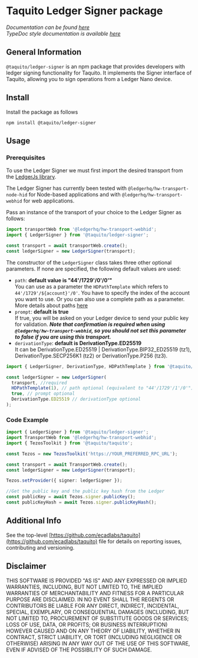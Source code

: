 # Taquito Ledger Signer package
*Documentation can be found [here](https://tezostaquito.io/docs/ledger_signer)*  
*TypeDoc style documentation is available [here](https://tezostaquito.io/typedoc/modules/_taquito_ledger_signer.html)*

## General Information
`@taquito/ledger-signer` is an npm package that provides developers with ledger signing functionality for Taquito. It implements the Signer interface of Taquito, allowing you to sign operations from a Ledger Nano device.

## Install
Install the package as follows
```
npm install @taquito/ledger-signer
```

## Usage
### Prerequisites
To use the Ledger Signer we must first import the desired transport from the [LedgerJs library](https://github.com/LedgerHQ/ledgerjs).

The Ledger Signer has currently been tested with `@ledgerhq/hw-transport-node-hid` for Node-based applications and with `@ledgerhq/hw-transport-webhid` for web applications.

Pass an instance of the transport of your choice to the Ledger Signer as follows:
```ts
import transportWeb from '@ledgerhq/hw-transport-webhid';
import { LedgerSigner } from '@taquito/ledger-signer';

const transport = await transportWeb.create();
const ledgerSigner = new LedgerSigner(transport);
```

The constructor of the `LedgerSigner` class takes three other optional parameters. If none are specified, the following default values are used:

- `path`: **default value is "44'/1729'/0'/0'"**  
  You can use as a parameter the `HDPathTemplate` which refers to `44'/1729'/${account}'/0'`. You have to specify the index of the account you want to use. Or you can also use a complete path as a parameter. More details about paths [here](https://tezostaquito.io/docs/ledger_signer#derivation-paths-hd-wallet--bip-standards)
- `prompt`: **default is true**  
  If true, you will be asked on your Ledger device to send your public key for validation. **_Note that confirmation is required when using `@ledgerhq/hw-transport-webhid`, so you should not set this parameter to false if you are using this transport._**
- `derivationType`: **default is DerivationType.ED25519**  
  It can be DerivationType.ED25519 | DerivationType.BIP32_ED25519 (tz1), DerivationType.SECP256K1 (tz2) or DerivationType.P256 (tz3).

```ts
import { LedgerSigner, DerivationType, HDPathTemplate } from '@taquito/ledger-signer';

const ledgerSigner = new LedgerSigner(
  transport, //required
  HDPathTemplate(1), // path optional (equivalent to "44'/1729'/1'/0'")
  true, // prompt optional
  DerivationType.ED25519 // derivationType optional
);
```

### Code Example

```ts
import { LedgerSigner } from '@taquito/ledger-signer';
import TransportWeb from '@ledgerhq/hw-transport-webhid';
import { TezosToolkit } from '@taquito/taquito';

const Tezos = new TezosToolkit('https://YOUR_PREFERRED_RPC_URL');

const transport = await TransportWeb.create();
const ledgerSigner = new LedgerSigner(transport);

Tezos.setProvider({ signer: ledgerSigner });

//Get the public key and the public key hash from the Ledger
const publicKey = await Tezos.signer.publicKey();
const publicKeyHash = await Tezos.signer.publicKeyHash();
```

## Additional Info
See the top-level [https://github.com/ecadlabs/taquito](https://github.com/ecadlabs/taquito) file for details on reporting issues, contributing and versioning.


## Disclaimer

THIS SOFTWARE IS PROVIDED "AS IS" AND ANY EXPRESSED OR IMPLIED WARRANTIES, INCLUDING, BUT NOT LIMITED TO, THE IMPLIED WARRANTIES OF MERCHANTABILITY AND FITNESS FOR A PARTICULAR PURPOSE ARE DISCLAIMED. IN NO EVENT SHALL THE REGENTS OR CONTRIBUTORS BE LIABLE FOR ANY DIRECT, INDIRECT, INCIDENTAL, SPECIAL, EXEMPLARY, OR CONSEQUENTIAL DAMAGES (INCLUDING, BUT NOT LIMITED TO, PROCUREMENT OF SUBSTITUTE GOODS OR SERVICES; LOSS OF USE, DATA, OR PROFITS; OR BUSINESS INTERRUPTION) HOWEVER CAUSED AND ON ANY THEORY OF LIABILITY, WHETHER IN CONTRACT, STRICT LIABILITY, OR TORT (INCLUDING NEGLIGENCE OR OTHERWISE) ARISING IN ANY WAY OUT OF THE USE OF THIS SOFTWARE, EVEN IF ADVISED OF THE POSSIBILITY OF SUCH DAMAGE.
